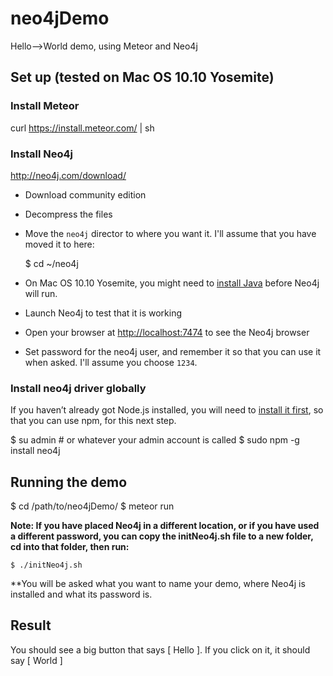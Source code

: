 # neo4jDemo
Hello-->World demo, using Meteor and Neo4j

## Set up (tested on Mac OS 10.10 Yosemite)
### Install Meteor
curl https://install.meteor.com/ | sh

### Install Neo4j
http://neo4j.com/download/

- Download community edition
- Decompress the files
- Move the `neo4j` director to where you want it. I'll assume that you have moved it to here:

    $ cd ~/neo4j

- On Mac OS 10.10 Yosemite, you might need to [install Java](http://www.oracle.com/technetwork/java/javase/downloads/jdk8-downloads-2133151.html) before Neo4j will run.
- Launch Neo4j to test that it is working
- Open your browser at [http://localhost:7474](http://localhost:7474) to see the Neo4j browser
- Set password for the neo4j user, and remember it so that you can use it when asked. I'll assume you choose `1234`.

### Install neo4j driver globally
If you haven’t already got Node.js installed, you will need to [install it first](https://nodejs.org/), so that you can use npm, for this next step.

$ su admin # or whatever your admin account is called
$ sudo npm -g install neo4j

## Running the demo
$ cd /path/to/neo4jDemo/
$ meteor run

**Note: If you have placed Neo4j in a different location, or if you have used a different password, you can copy the initNeo4j.sh file to a new folder, cd into that folder, then run:**

    $ ./initNeo4j.sh
    
**You will be asked what you want to name your demo, where Neo4j is installed and what its password is.

## Result
You should see a big button that says [ Hello ]. If you click on it, it should say [ World ]

